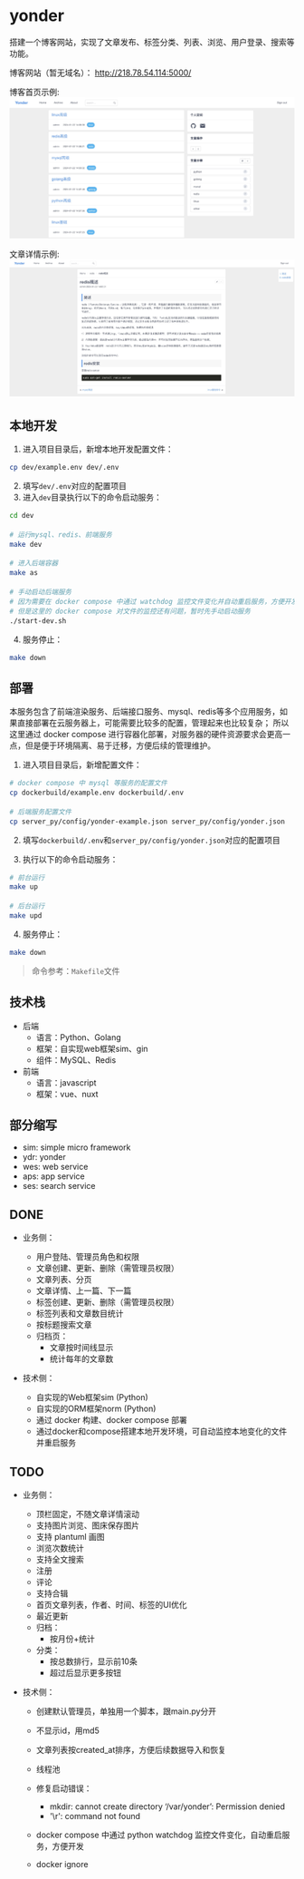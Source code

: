 # yonder
搭建一个博客网站，实现了文章发布、标签分类、列表、浏览、用户登录、搜索等功能。

博客网站（暂无域名）： http://218.78.54.114:5000/

博客首页示例:
<img src="https://github.com/fenife/yonder_old/blob/master/yonder-home-example.jpg" alt="博客示例" title="博客示例">

文章详情示例:
<img src="https://github.com/fenife/yonder_old/blob/master/yonder-detail-example.jpg" alt="文章详情示例" title="文章详情示例">

## 本地开发
1. 进入项目目录后，新增本地开发配置文件：
```bash
cp dev/example.env dev/.env
```
2. 填写`dev/.env`对应的配置项目
3. 进入`dev`目录执行以下的命令启动服务：
```bash
cd dev

# 运行mysql、redis、前端服务
make dev

# 进入后端容器
make as

# 手动启动后端服务
# 因为需要在 docker compose 中通过 watchdog 监控文件变化并自动重启服务，方便开发
# 但是这里的 docker compose 对文件的监控还有问题，暂时先手动启动服务
./start-dev.sh
```

4. 服务停止：
```bash
make down
```


## 部署
本服务包含了前端渲染服务、后端接口服务、mysql、redis等多个应用服务，如果直接部署在云服务器上，可能需要比较多的配置，管理起来也比较复杂； 所以这里通过 docker compose 进行容器化部署，对服务器的硬件资源要求会更高一点，但是便于环境隔离、易于迁移，方便后续的管理维护。

1. 进入项目目录后，新增配置文件：
```bash
# docker compose 中 mysql 等服务的配置文件
cp dockerbuild/example.env dockerbuild/.env

# 后端服务配置文件
cp server_py/config/yonder-example.json server_py/config/yonder.json
```

2. 填写`dockerbuild/.env`和`server_py/config/yonder.json`对应的配置项目

3. 执行以下的命令启动服务：
```bash
# 前台运行
make up

# 后台运行
make upd
```

4. 服务停止：
```bash
make down
```

> 命令参考：`Makefile`文件

## 技术栈
- 后端
    - 语言：Python、Golang
    - 框架：自实现web框架sim、gin
    - 组件：MySQL、Redis
- 前端
    - 语言：javascript
    - 框架：vue、nuxt

## 部分缩写
- sim: simple micro framework
- ydr: yonder
- wes: web service
- aps: app service
- ses: search service

## DONE
- 业务侧：
    - 用户登陆、管理员角色和权限
    - 文章创建、更新、删除（需管理员权限）
    - 文章列表、分页
    - 文章详情、上一篇、下一篇
    - 标签创建、更新、删除（需管理员权限）
    - 标签列表和文章数目统计
    - 按标题搜索文章
    - 归档页：
        - 文章按时间线显示
        - 统计每年的文章数

- 技术侧：
    - 自实现的Web框架sim (Python)
    - 自实现的ORM框架norm (Python)
    - 通过 docker 构建、docker compose 部署
    - 通过docker和compose搭建本地开发环境，可自动监控本地变化的文件并重启服务

## TODO
- 业务侧：
    - 顶栏固定，不随文章详情滚动
    - 支持图片浏览、图床保存图片
    - 支持 plantuml 画图
    - 浏览次数统计
    - 支持全文搜索
    - 注册
    - 评论
    - 支持合辑
    - 首页文章列表，作者、时间、标签的UI优化
    - 最近更新
    - 归档：
        - 按月份+统计
    - 分类：
        - 按总数排行，显示前10条
        - 超过后显示更多按钮

- 技术侧：
    - 创建默认管理员，单独用一个脚本，跟main.py分开
    - 不显示id，用md5
    - 文章列表按created_at排序，方便后续数据导入和恢复
    - 线程池

    - 修复启动错误：
        - mkdir: cannot create directory ‘/var/yonder’: Permission denied
        - '\r': command not found

    - docker compose 中通过 python watchdog 监控文件变化，自动重启服务，方便开发

    - docker ignore


